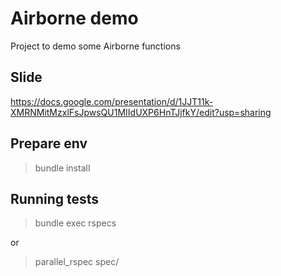 # Airborne demo

Project to demo some Airborne functions

## Slide
https://docs.google.com/presentation/d/1JJT11k-XMRNMitMzxlFsJpwsQU1MIIdUXP6HnTJjfkY/edit?usp=sharing

## Prepare env
> bundle install

## Running tests
> bundle exec rspecs
 
 or
 
> parallel_rspec spec/